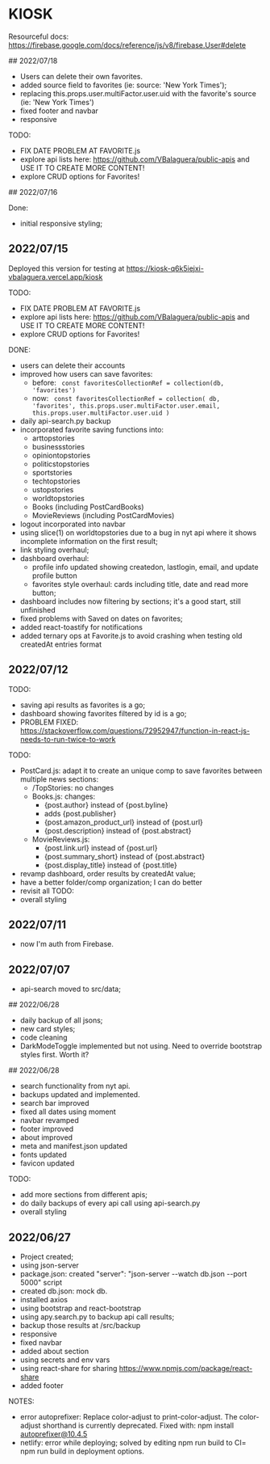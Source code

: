 # KIOSK

Resourceful docs: https://firebase.google.com/docs/reference/js/v8/firebase.User#delete

## 2022/07/18

- Users can delete their own favorites.
- added source field to favorites (ie: source: 'New York Times');
- replacing this.props.user.multiFactor.user.uid with the favorite's source (ie: 'New York Times')
- fixed footer and navbar
- responsive

TODO:

- FIX DATE PROBLEM AT FAVORITE.js
- explore api lists here: https://github.com/VBalaguera/public-apis and USE IT TO CREATE MORE CONTENT!
- explore CRUD options for Favorites!

## 2022/07/16

Done:

- initial responsive styling;

## 2022/07/15

Deployed this version for testing at https://kiosk-q6k5iejxi-vbalaguera.vercel.app/kiosk

TODO:

- FIX DATE PROBLEM AT FAVORITE.js
- explore api lists here: https://github.com/VBalaguera/public-apis and USE IT TO CREATE MORE CONTENT!
- explore CRUD options for Favorites!

DONE:

- users can delete their accounts
- improved how users can save favorites:
  - before:
    <code>
    const favoritesCollectionRef = collection(db, 'favorites')
    </code>
  - now:
    <code>
    const favoritesCollectionRef = collection(
    db,
    'favorites',
    this.props.user.multiFactor.user.email,
    this.props.user.multiFactor.user.uid
    )
    </code>
- daily api-search.py backup
- incorporated favorite saving functions into:
  - arttopstories
  - businessstories
  - opiniontopstories
  - politicstopstories
  - sportstories
  - techtopstories
  - ustopstories
  - worldtopstories
  - Books (including PostCardBooks)
  - MovieReviews (including PostCardMovies)
- logout incorporated into navbar
- using slice(1) on worldtopstories due to a bug in nyt api where it shows incomplete information on the first result;
- link styling overhaul;
- dashboard overhaul:
  - profile info updated showing createdon, lastlogin, email, and update profile button
  - favorites style overhaul: cards including title, date and read more button;
- dashboard includes now filtering by sections; it's a good start, still unfinished
- fixed problems with Saved on dates on favorites;
- added react-toastify for notifications
- added ternary ops at Favorite.js to avoid crashing when testing old createdAt entries format

## 2022/07/12

TODO:

- saving api results as favorites is a go;
- dashboard showing favorites filtered by id is a go;
- PROBLEM FIXED: https://stackoverflow.com/questions/72952947/function-in-react-js-needs-to-run-twice-to-work

TODO:

- PostCard.js: adapt it to create an unique comp to save favorites between multiple news sections:
  - /TopStories: no changes
  - Books.js: changes:
    - {post.author} instead of {post.byline}
    - adds {post.publisher}
    - {post.amazon_product_url} instead of {post.url}
    - {post.description} instead of {post.abstract}
  - MovieReviews.js:
    - {post.link.url} instead of {post.url}
    - {post.summary_short} instead of {post.abstract}
    - {post.display_title} instead of {post.title}
- revamp dashboard, order results by createdAt value;
- have a better folder/comp organization; I can do better
- revisit all TODO:
- overall styling

## 2022/07/11

- now I'm auth from Firebase.

## 2022/07/07

- api-search moved to src/data;

## 2022/06/28

- daily backup of all jsons;
- new card styles;
- code cleaning
- DarkModeToggle implemented but not using. Need to override bootstrap styles first. Worth it?

## 2022/06/28

- search functionality from nyt api.
- backups updated and implemented.
- search bar improved
- fixed all dates using moment
- navbar revamped
- footer improved
- about improved
- meta and manifest.json updated
- fonts updated
- favicon updated

TODO:

- add more sections from different apis;
- do daily backups of every api call using api-search.py
- overall styling

## 2022/06/27

- Project created;
- using json-server
- package.json: created "server": "json-server --watch db.json --port 5000" script
- created db.json: mock db.
- installed axios
- using bootstrap and react-bootstrap
- using apy.search.py to backup api call results;
- backup those results at /src/backup
- responsive
- fixed navbar
- added about section
- using secrets and env vars
- using react-share for sharing https://www.npmjs.com/package/react-share
- added footer

NOTES:

- error autoprefixer: Replace color-adjust to print-color-adjust. The color-adjust shorthand is currently deprecated. Fixed with: npm install autoprefixer@10.4.5
- netlify: error while deploying; solved by editing npm run build to CI= npm run build in deployment options.
